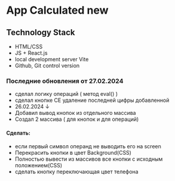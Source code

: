 # App Calculated new

## Technology Stack
- HTML/CSS
- JS + React.js
- local development server Vite
- Github, Git control version

### Последние обновления от 27.02.2024
- сделал логику операций ( метод eval() )
- сделал кнопке CE удаление последней цифры добавленной
- 26.02.2024 ↓
- Добавил вывод кнопок из отдельного массива
- Создал 2 массива ( для кнопок и для операций)

#### Сделать:
- если первый символ операнд не выводить его на screen
- Перекрасить кнопки в цвет Background(CSS)
- Полностью вывести из массивов все кнопки с исходным положением(CSS)
- сделать кнопку переключающая цвет телефона
